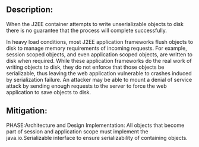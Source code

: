 ## Description:

When the J2EE container attempts to write unserializable objects to disk there is no guarantee that the process will complete successfully.

In heavy load conditions, most J2EE application frameworks flush objects to disk to manage memory requirements of incoming requests. For example, session scoped objects, and even application scoped objects, are written to disk when required. While these application frameworks do the real work of writing objects to disk, they do not enforce that those objects be serializable, thus leaving the web application vulnerable to crashes induced by serialization failure. An attacker may be able to mount a denial of service attack by sending enough requests to the server to force the web application to save objects to disk.

## Mitigation:


PHASE:Architecture and Design Implementation:
All objects that become part of session and application scope must implement the java.io.Serializable interface to ensure serializability of containing objects.

